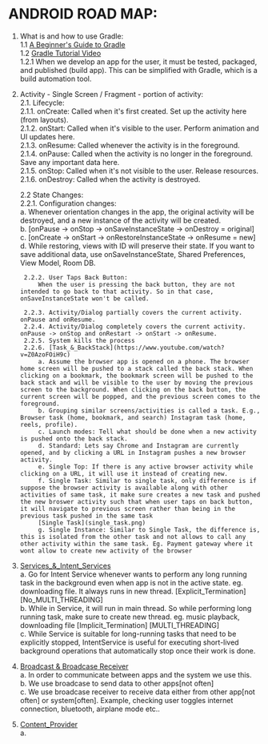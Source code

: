 # ANDROID ROAD MAP:

1. What is and how to use Gradle:  
   1.1 [A Beginner's Guide to Gradle](https://medium.com/@andrewMacmurray/a-beginners-guide-to-gradle-26212ddcafa8)  
   1.2 [Gradle Tutorial Video](https://www.youtube.com/watch?v=cUGWEQ8NLHk)  
      1.2.1 When we develop an app for the user, it must be tested, packaged, and published (build app). This can be simplified with Gradle, which is a build automation tool.  

2. Activity - Single Screen / Fragment - portion of activity:  
    2.1. Lifecycle:  
        2.1.1. onCreate: Called when it's first created. Set up the activity here (from layouts).  
        2.1.2. onStart: Called when it's visible to the user. Perform animation and UI updates here.  
        2.1.3. onResume: Called whenever the activity is in the foreground.  
        2.1.4. onPause: Called when the activity is no longer in the foreground. Save any important data here.  
        2.1.5. onStop: Called when it's not visible to the user. Release resources.  
        2.1.6. onDestroy: Called when the activity is destroyed.  

    2.2 State Changes:  
        2.2.1. Configuration changes:  
            a. Whenever orientation changes in the app, the original activity will be destroyed, and a new instance of the activity will be created.  
            b. [onPause -> onStop -> onSaveInstanceState -> onDestroy = original]  
            c. [onCreate -> onStart -> onRestoreInstanceState -> onResume = new]  
            d. While restoring, views with ID will preserve their state. If you want to save additional data, use onSaveInstanceState, Shared Preferences, View Model, Room DB.  

        2.2.2. User Taps Back Button:   
            When the user is pressing the back button, they are not intended to go back to that activity. So in that case, onSaveInstanceState won't be called.  

        2.2.3. Activity/Dialog partially covers the current activity. onPause and onResume.  
        2.2.4. Activity/Dialog completely covers the current activity. onPause -> onStop and onRestart -> onStart -> onResume.
        2.2.5. System kills the process  
        2.2.6. [Task_&_BackStack](https://www.youtube.com/watch?v=Z0AzoFOiH9c)  
            a. Assume the browser app is opened on a phone. The browser home screen will be pushed to a stack called the back stack. When clicking on a bookmark, the bookmark screen will be pushed to the back stack and will be visible to the user by moving the previous screen to the background. When clicking on the back button, the current screen will be popped, and the previous screen comes to the foreground.  
            b. Grouping similar screens/activities is called a task. E.g., Browser task (home, bookmark, and search) Instagram task (home, reels, profile).  
            c. Launch modes: Tell what should be done when a new activity is pushed onto the back stack. 
            d. Standard: Lets say Chrome and Instagram are currently opened, and by clicking a URL in Instagram pushes a new browser activity.  
            e. Single Top: If there is any active browser activity while clicking on a URL, it will use it instead of creating new.  
            f. Single Task: Similar to single task, only difference is if suppose the browser activity is available along with other activities of same task, it make sure creates a new task and pushed the new broswer activity such that when user taps on back button, it will navigate to previous screen rather than being in the previous task pushed in the same task  
            [Single Task](single_task.png)  
            g. Single Instance: Similar to Single Task, the difference is, this is isolated from the other task and not allows to call any other activity within the same task. Eg. Payment gateway where it wont allow to create new activity of the browser  

3. [Services_&_Intent_Services](https://medium.com/@fierydinesh/understanding-service-and-intentservice-in-android-with-kotlin-cea76512ec16)  
    a. Go for Intent Service whenever wants to perform any long running task in the background even when app is not in the active state. eg. downloading file. It always runs in new thread. [Explicit_Termination] [No_MULTI_THREADING]  
    b. While in Service, it will run in main thread. So while performing long running task, make sure to create new thread. eg. music playback, downloading file [Implicit_Termination] [MULTI_THREADING]  
    c. While Service is suitable for long-running tasks that need to be explicitly stopped, IntentService is useful for executing short-lived background operations that automatically stop once their work is done.  

4. [Broadcast & Broadcase Receiver](https://www.youtube.com/watch?v=HDVyFsFUuVg)  
    a. In order to communicate between apps and the system we use this.   
    b. We use broadcase to send data to other apps[not often]  
    c. We use broadcase receiver to receive data either from other app[not often] or system[often]. Example, checking user toggles internet connection, bluetooth, airplane mode etc..  

5. [Content_Provider](https://www.youtube.com/watch?v=IVHZpTyVOxU)  
    a. 
